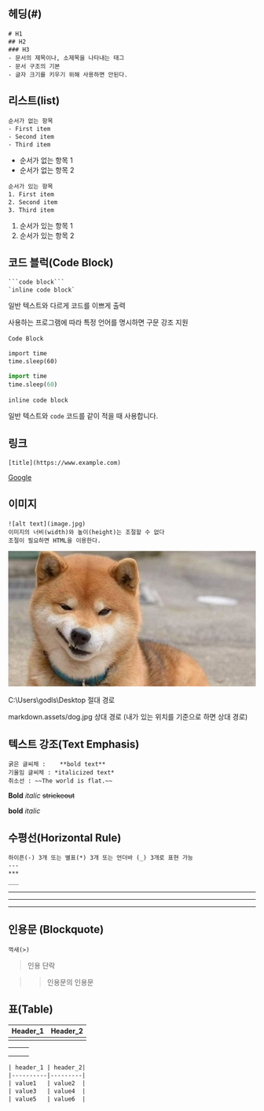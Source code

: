 ## 헤딩(#)

```
# H1
## H2
### H3
- 문서의 제목이나, 소제목을 나타내는 태그
- 문서 구조의 기본
- 글자 크기를 키우기 위해 사용하면 안된다.
```

## 리스트(list)

```
순서가 없는 항목
- First item
- Second item
- Third item
```

- 순서가 없는 항목 1
- 순서가 없는 항목 2

```
순서가 있는 항목
1. First item
2. Second item
3. Third item
```

1. 순서가 있는 항목 1
2. 순서가 있는 항목 2

## 코드 블럭(Code Block)

```
```code block```
`inline code block`
```

일반 텍스트와 다르게 코드를 이쁘게 출력

사용하는 프로그램에 따라 특정 언어를 명시하면 구문 강조 지원

```Code Block```

```
import time
time.sleep(60)
```

```python
import time
time.sleep(60)
```

`inline code block`

일반 텍스트와 `code` 코드를 같이 적을 때 사용합니다. 



## 링크

```
[title](https://www.example.com)
```

[Google](https://google.com)

## 이미지

```
![alt text](image.jpg)
이미지의 너비(width)와 높이(height)는 조절할 수 없다
조절이 필요하면 HTML을 이용한다.
```

![개](markdown.assets/dog.jpg)

C:\Users\godls\Desktop 절대 경로

markdown.assets/dog.jpg 상대 경로 (내가 있는 위치를 기준으로 하면 상대 경로)

## 텍스트 강조(Text Emphasis)

```
굵은 글씨체 : 	**bold text**
기울임 글씨체 : *italicized text*
취소선 : ~~The world is flat.~~

```

**Bold** 		*italic*   	~~strickeout~~

__bold__ 		_italic_   	

## 수평선(Horizontal Rule)

```
하이픈(-) 3개 또는 별표(*) 3개 또는 언더바 (_) 3개로 표현 가능
---
***
___
```

---

***

___

## 인용문 (Blockquote)

```
꺽새(>)
```

> 인용 단락

> > 인용문의 인용문

## 표(Table)

| Header_1 | Header_2 |
| -------- | -------- |
|          |          |

|      |      |      |
| ---- | ---- | ---- |
|      |      |      |
|      |      |      |
|      |      |      |

```
| header_1 | header_2|
|----------|---------|
| value1   | value2  |
| value3   | value4  |
| value5   | value6  |

```

















